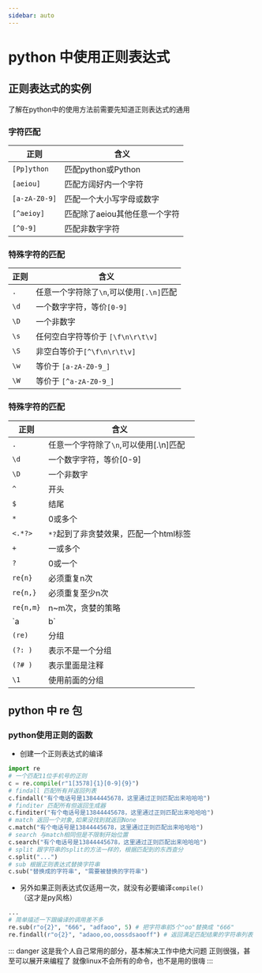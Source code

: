 ```yaml
---
sidebar: auto
---
```


# python 中使用正则表达式

## 正则表达式的实例
了解在python中的使用方法前需要先知道正则表达式的通用

### 字符匹配
|正则|含义|
|-|-|
|`[Pp]ython`|匹配python或Python|
|`[aeiou]`|匹配方阔好内一个字符|
|`[a-zA-Z0-9]`|匹配一个大小写字母或数字|
|`[^aeioy]`|匹配除了aeiou其他任意一个字符|
|`[^0-9]`|匹配非数字字符|

### 特殊字符的匹配
|正则|含义|
|-|-|
|`.`|任意一个字符除了`\n`,可以使用`[.\n]`匹配|
|`\d`|一个数字字符，等价`[0-9]`|
|`\D`|一个非数字|
|`\s`|任何空白字符等价于 `[\f\n\r\t\v]`|
|`\S`|非空白等价于`[^\f\n\r\t\v]`|
|`\w`|等价于 `[a-zA-Z0-9_]`|
|`\W`|等价于 `[^a-zA-Z0-9_]`|
### 特殊字符的匹配
|正则|含义|
|-|-|
|`.`|任意一个字符除了`\n`,可以使用[.\n]匹配|
|`\d`|一个数字字符，等价[0-9]|
|`\D`|一个非数字|
|`^`|开头|
|`$`|结尾|
|`*`|0或多个|
|`<.*?>`|`*?`起到了非贪婪效果，匹配一个html标签|
|`+`|一或多个|
|`?`|0或一个|
|`re{n}`|必须重复n次|
|`re{n,}`|必须重复至少n次|
|`re{n,m}`|n~m次，贪婪的策略|
|`a|b`|匹配a或者b|
|`(re)`|分组|
|`(?: )`|表示不是一个分组|
|`(?# )`|表示里面是注释|
|`\1`|使用前面的分组|

## python 中 re 包

### python使用正则的函数
- 创建一个正则表达式的编译
~~~python
import re
# 一个匹配11位手机号的正则
c = re.compile(r"1[3578]{1}[0-9]{9}")
# findall 匹配所有并返回列表
c.findall("有个电话号是13844445678，这里通过正则匹配出来哈哈哈")
# finditer 匹配所有但返回生成器
c.finditer("有个电话号是13844445678，这里通过正则匹配出来哈哈哈")
# match 返回一个对象,如果没找到就返回None
c.match("有个电话号是13844445678，这里通过正则匹配出来哈哈哈")
# search 与match相同但是不限制开始位置
c.search("有个电话号是13844445678，这里通过正则匹配出来哈哈哈")
# split 跟字符串的split的方法一样的，根据匹配到的东西查分
c.split("...")
# sub 根据正则表达式替换字符串
c.sub("替换成的字符串", "需要被替换的字符串")
~~~

- 另外如果正则表达式仅适用一次，就没有必要编译`compile()`（这才是py风格） 
~~~python
...
# 简单描述一下跟编译的调用差不多
re.sub(r"o{2}", "666", "adfaoo", 5) # 把字符串前5个"oo"替换成 "666"
re.findall(r"o{2}", "adaoo,oo,oossdsaooff") # 返回满足匹配结果的字符串列表
~~~

::: danger
这是我个人自己常用的部分，基本解决工作中绝大问题
正则很强，甚至可以展开来编程了
就像linux不会所有的命令，也不是用的很嗨
:::